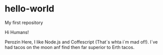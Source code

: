 # hello-world
My first repository

Hi Humans!

Perozin Here, I like Node.js and Coffescript (That´s whta i´m mad of!).
I´ve had tacos on the moon anf find then far superior to Erth tacos.

